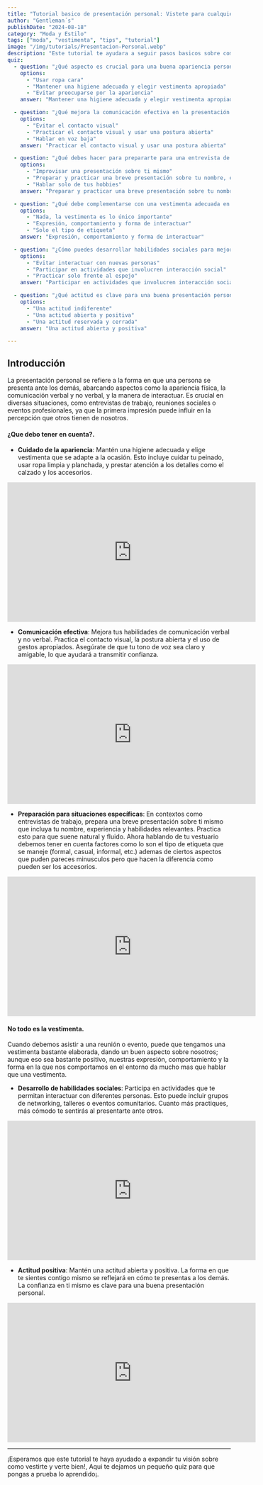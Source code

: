 ```yaml
---
title: "Tutorial basico de presentación personal: Vistete para cualquier ocasión"
author: "Gentleman´s"
publishDate: "2024-08-18"
category: "Moda y Estilo"
tags: ["moda", "vestimenta", "tips", "tutorial"]
image: "/img/tutorials/Presentacion-Personal.webp"
description: "Este tutorial te ayudara a seguir pasos basicos sobre como combinar tus prendas favoritas y vestirte para cualquier ocasión. "
quiz:
  - question: "¿Qué aspecto es crucial para una buena apariencia personal?"
    options:
      - "Usar ropa cara"
      - "Mantener una higiene adecuada y elegir vestimenta apropiada"
      - "Evitar preocuparse por la apariencia"
    answer: "Mantener una higiene adecuada y elegir vestimenta apropiada"

  - question: "¿Qué mejora la comunicación efectiva en la presentación personal?"
    options:
      - "Evitar el contacto visual"
      - "Practicar el contacto visual y usar una postura abierta"
      - "Hablar en voz baja"
    answer: "Practicar el contacto visual y usar una postura abierta"

  - question: "¿Qué debes hacer para prepararte para una entrevista de trabajo?"
    options:
      - "Improvisar una presentación sobre ti mismo"
      - "Preparar y practicar una breve presentación sobre tu nombre, experiencia y habilidades"
      - "Hablar solo de tus hobbies"
    answer: "Preparar y practicar una breve presentación sobre tu nombre, experiencia y habilidades"

  - question: "¿Qué debe complementarse con una vestimenta adecuada en una reunión o evento?"
    options:
      - "Nada, la vestimenta es lo único importante"
      - "Expresión, comportamiento y forma de interactuar"
      - "Solo el tipo de etiqueta"
    answer: "Expresión, comportamiento y forma de interactuar"

  - question: "¿Cómo puedes desarrollar habilidades sociales para mejorar tu presentación personal?"
    options:
      - "Evitar interactuar con nuevas personas"
      - "Participar en actividades que involucren interacción social"
      - "Practicar solo frente al espejo"
    answer: "Participar en actividades que involucren interacción social"

  - question: "¿Qué actitud es clave para una buena presentación personal?"
    options:
      - "Una actitud indiferente"
      - "Una actitud abierta y positiva"
      - "Una actitud reservada y cerrada"
    answer: "Una actitud abierta y positiva"

---
```


## Introducción

La presentación personal se refiere a la forma en que una persona se presenta ante los demás, abarcando aspectos como la apariencia física, la comunicación verbal y no verbal, y la manera de interactuar. Es crucial en diversas situaciones, como entrevistas de trabajo, reuniones sociales o eventos profesionales, ya que la primera impresión puede influir en la percepción que otros tienen de nosotros.

#### ¿Que debo tener en cuenta?.


- **Cuidado de la apariencia**: Mantén una higiene adecuada y elige vestimenta que se adapte a la ocasión. Esto incluye cuidar tu peinado, usar ropa limpia y planchada, y prestar atención a los detalles como el calzado y los accesorios.

<iframe width="560" height="315" src="https://www.youtube.com/embed/JOLMAhC1JrA?si=flHkMTkzZsmFOyU8" title="YouTube video player" frameborder="0" allow="accelerometer; autoplay; clipboard-write; encrypted-media; gyroscope; picture-in-picture; web-share" referrerpolicy="strict-origin-when-cross-origin" allowfullscreen></iframe>

- **Comunicación efectiva**: Mejora tus habilidades de comunicación verbal y no verbal. Practica el contacto visual, la postura abierta y el uso de gestos apropiados. Asegúrate de que tu tono de voz sea claro y amigable, lo que ayudará a transmitir confianza.

<iframe width="560" height="315" src="https://www.youtube.com/embed/s08VD2PeqQI?si=xZdscJbake2N1aH5" title="YouTube video player" frameborder="0" allow="accelerometer; autoplay; clipboard-write; encrypted-media; gyroscope; picture-in-picture; web-share" referrerpolicy="strict-origin-when-cross-origin" allowfullscreen></iframe>

- **Preparación para situaciones específicas**: En contextos como entrevistas de trabajo, prepara una breve presentación sobre ti mismo que incluya tu nombre, experiencia y habilidades relevantes. Practica esto para que suene natural y fluido.
Ahora hablando de tu vestuario debemos tener en cuenta factores como lo son el tipo de etiqueta que se maneje (formal, casual, informal, etc.) ademas de ciertos aspectos que puden pareces minusculos pero que hacen la diferencia como pueden ser los accesorios.

<iframe width="560" height="315" src="https://www.youtube.com/embed/CJzj8W-UymA?si=2e-PBN0ZVtgAAC8D" title="YouTube video player" frameborder="0" allow="accelerometer; autoplay; clipboard-write; encrypted-media; gyroscope; picture-in-picture; web-share" referrerpolicy="strict-origin-when-cross-origin" allowfullscreen></iframe>


#### No todo es la vestimenta.

Cuando debemos asistir a una reunión o evento, puede que tengamos una vestimenta bastante elaborada, dando un buen aspecto sobre nosotros; aunque eso sea bastante positivo, nuestras expresión, comportamiento y la forma en la que nos comportamos en el entorno da mucho mas que hablar que una vestimenta.


- **Desarrollo de habilidades sociales**: Participa en actividades que te permitan interactuar con diferentes personas. Esto puede incluir grupos de networking, talleres o eventos comunitarios. Cuanto más practiques, más cómodo te sentirás al presentarte ante otros.

<iframe width="560" height="315" src="https://www.youtube.com/embed/RsrNLM3DTxY?si=H9b3C4R9KuOCoNVw" title="YouTube video player" frameborder="0" allow="accelerometer; autoplay; clipboard-write; encrypted-media; gyroscope; picture-in-picture; web-share" referrerpolicy="strict-origin-when-cross-origin" allowfullscreen></iframe>

- **Actitud positiva**: Mantén una actitud abierta y positiva. La forma en que te sientes contigo mismo se reflejará en cómo te presentas a los demás. La confianza en ti mismo es clave para una buena presentación personal.

<iframe width="560" height="315" src="https://www.youtube.com/embed/4yvCn2z9k2E?si=WQTUre0vE7UwP0An" title="YouTube video player" frameborder="0" allow="accelerometer; autoplay; clipboard-write; encrypted-media; gyroscope; picture-in-picture; web-share" referrerpolicy="strict-origin-when-cross-origin" allowfullscreen></iframe>

---

¡Esperamos que este tutorial te haya ayudado a expandir tu visión sobre como vestirte y verte bien!, Aqui te dejamos un pequeño quiz para que pongas a prueba lo aprendido¡.
